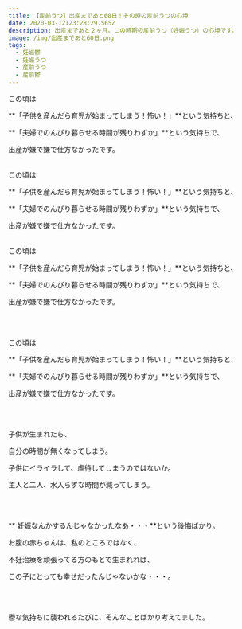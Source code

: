 ```yaml
---
title: 【産前うつ】出産まであと60日！その時の産前うつの心境
date: 2020-03-12T23:28:29.565Z
description: 出産まであと２ヶ月。この時期の産前うつ（妊娠うつ）の心境です。
image: /img/出産まであと60日.png
tags:
  - 妊娠鬱
  - 妊娠うつ
  - 産前うつ
  - 産前鬱
---
```

この頃は

**「子供を産んだら育児が始まってしまう！怖い！」**という気持ちと、

**「夫婦でのんびり暮らせる時間が残りわずか」**という気持ちで、

出産が嫌で嫌で仕方なかったです。

<br>
この頃は

**「子供を産んだら育児が始まってしまう！怖い！」**という気持ちと、

**「夫婦でのんびり暮らせる時間が残りわずか」**という気持ちで、

出産が嫌で嫌で仕方なかったです。

<br>この頃は

**「子供を産んだら育児が始まってしまう！怖い！」**という気持ちと、

**「夫婦でのんびり暮らせる時間が残りわずか」**という気持ちで、

出産が嫌で嫌で仕方なかったです。

<br><br>

この頃は

**「子供を産んだら育児が始まってしまう！怖い！」**という気持ちと、

**「夫婦でのんびり暮らせる時間が残りわずか」**という気持ちで、

出産が嫌で嫌で仕方なかったです。

<br><br>

子供が生まれたら、

自分の時間が無くなってしまう。

子供にイライラして、虐待してしまうのではないか。

主人と二人、水入らずな時間が減ってしまう。

<br><br>

** 妊娠なんかするんじゃなかったなあ・・・**という後悔ばかり。

お腹の赤ちゃんは、私のところではなく、

不妊治療を頑張ってる方のもとで生まれれば、

この子にとっても幸せだったんじゃないかな・・・。

<br><br>

鬱な気持ちに襲われるたびに、そんなことばかり考えてました。

